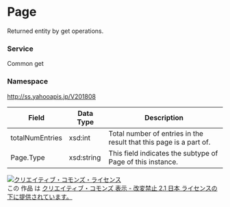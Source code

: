 # Page
Returned entity by get operations.
### Service
Common get
### Namespace
http://ss.yahooapis.jp/V201808

| Field | Data Type | Description | 
|---|---|---|
| totalNumEntries| xsd:int| Total number of entries in the result that this page is a part of. |
| Page.Type| xsd:string| This field indicates the subtype of Page of this instance. |

<a rel="license" href="http://creativecommons.org/licenses/by-nd/2.1/jp/"><img alt="クリエイティブ・コモンズ・ライセンス" style="border-width:0" src="https://i.creativecommons.org/l/by-nd/2.1/jp/88x31.png" /></a><br />この 作品 は <a rel="license" href="http://creativecommons.org/licenses/by-nd/2.1/jp/">クリエイティブ・コモンズ 表示 - 改変禁止 2.1 日本 ライセンスの下に提供されています。</a>
